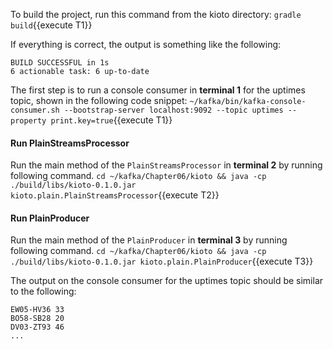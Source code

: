 To build the project, run this command from the kioto directory:
`gradle build`{{execute T1}}

If everything is correct, the output is something like the following:

```
BUILD SUCCESSFUL in 1s
6 actionable task: 6 up-to-date
```

The first step is to run a console consumer in **terminal 1** for the uptimes topic, shown in the following code snippet:
`~/kafka/bin/kafka-console-consumer.sh --bootstrap-server localhost:9092 --topic uptimes --property print.key=true`{{execute T1}}


#### Run PlainStreamsProcessor
Run the main method of the `PlainStreamsProcessor` in **terminal 2** by running following command.
`cd ~/kafka/Chapter06/kioto && java -cp ./build/libs/kioto-0.1.0.jar kioto.plain.PlainStreamsProcessor`{{execute T2}} 


#### Run PlainProducer
Run the main method of the `PlainProducer` in **terminal 3** by running following command.
`cd ~/kafka/Chapter06/kioto && java -cp ./build/libs/kioto-0.1.0.jar kioto.plain.PlainProducer`{{execute T3}} 

The output on the console consumer for the uptimes topic should be similar to the following:
```
EW05-HV36 33
BO58-SB28 20
DV03-ZT93 46
...
```

